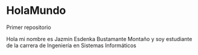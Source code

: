 # HolaMundo
Primer repositorio

Hola mi nombre es Jazmin Esdenka Bustamante Montaño y soy estudiante de la carrera de 
Ingeniería en Sistemas Informáticos
